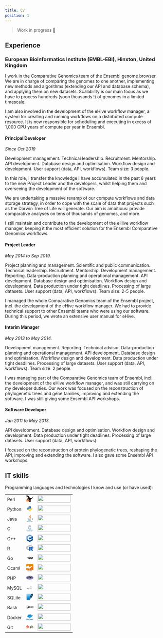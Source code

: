 ```yaml
---
title: CV
position: 1
---
```


> Work in progress :construction_worker:

## Experience

### European Bioinformatics Institute (EMBL-EBI), Hinxton, United Kingdom

I work in the Comparative Genomics team of the Ensembl genome browser. We are in charge of
comparing the genomes to one another, implementing new methods and algorithms
(extending our API and database schema), and applying them on new datasets. Scalability is
our main focus as we have to process hundreds (soon thousands !) of genomes in a limited timescale.

I am also involved in the development of the eHive workflow manager, a system for creating
and running workflows on a distributed compute resource. It is now responsible for
scheduling and executing in excess of 1,000 CPU years of compute per year in Ensembl.

#### Principal Developer

_Since Oct 2019_

Development management. Technical leadership. Recruitment. Mentorship.
API development. Database design and optimisation. Workflow design and development. 
User support (data, API, workflows). Team size: 3 people.

In this role, I transfer the knowledge I have accumulated in the past 8 years
to the new Project Leader and the developers, whilst helping them and
overseeing the development of the software.

We are undertaking a massive revamp of our compute workflows and data storage
strategy, in order to cope with the scale of data that projects such as the
Darwin Tree of Life will generate. Our aim is ambitious: provide comparative
analyses on tens of thousands of genomes, and more.

I still maintain and contribute to the development of the eHive workflow manager,
keeping it the most efficient solution for the Ensembl Comparative Genomics workflows.

#### Project Leader

_May 2014 to Sep 2019._

Project planning and management. Scientific and public communication. Technical leadership. Recruitment. Mentorship.
Development management. Reporting. Data-production planning and operational management.
API development. Database design and optimisation. Workflow design and development. Data
production under tight deadlines. Processing of large datasets. User support (data, API, workflows).
Team size: 2-5 people.

I managed the whole Comparative Genomics team of the Ensembl project,
incl. the development of the eHive workflow manager.
We had to provide technical support to other Ensembl teams
who were using our software. During this period, we wrote an extensive user manual
for eHive.

#### Interim Manager

_May 2013 to May 2014._

Development management. Reporting. Technical advisor. Data-production planning and operational management.
API development. Database design and optimisation. Workflow design and development. Data
production under tight deadlines. Processing of large datasets. User support (data, API, workflows).
Team size: 2 people.

I was managing part of the Comparative Genomics team of
Ensembl, incl. the development of the eHive workflow manager,
and was still carrying on my developer duties. Our work was focused on
the reconstruction of phylogenetic trees and gene families, improving and
extending the software. I was still giving some Ensembl API workshops.

#### Software Developer

_Jan 2011 to May 2013._

API development. Database design and optimisation. Workflow design and development. Data
production under tight deadlines. Processing of large datasets. User support (data, API, workflows).

I focused on the reconstruction of protein phylogenetic trees, reshaping the
API, improving and extending the software. I also gave some Ensembl API
workshops.

## IT skills

Programming languages and technologies I know and use (or have used):

| | | |
|---|---|---|
| Perl | <img src="https://raw.githubusercontent.com/github/explore/master/topics/perl/perl.png" alt="Perl" height="24"> | <img src="https://progress-bar.dev/4/?suffix=+%E2%98%85&scale=5" height="24" width="108"> |
| Python | <img src="https://raw.githubusercontent.com/github/explore/master/topics/python/python.png" alt="Python" height="24"> | <img src="https://progress-bar.dev/4/?suffix=+%E2%98%85&scale=5" height="24" width="108"> |
| Java | <img src="https://raw.githubusercontent.com/github/explore/master/topics/java/java.png" alt="Java" height="24"> | <img src="https://progress-bar.dev/3/?suffix=+%E2%98%85&scale=5" height="24" width="108"> |
| C | <img src="https://raw.githubusercontent.com/github/explore/master/topics/c/c.png" alt="C" height="24"> | <img src="https://progress-bar.dev/3/?suffix=+%E2%98%85&scale=5" height="24" width="108"> |
| C++ | <img src="https://raw.githubusercontent.com/github/explore/master/topics/cpp/cpp.png" alt="C++" height="24"> | <img src="https://progress-bar.dev/3/?suffix=+%E2%98%85&scale=5" height="24" width="108"> |
| R | <img src="https://raw.githubusercontent.com/github/explore/master/topics/r/r.png" alt="R" height="24"> | <img src="https://progress-bar.dev/2/?suffix=+%E2%98%85&scale=5" height="24" width="108"> |
| Go | <img src="https://raw.githubusercontent.com/github/explore/master/topics/go/go.png" alt="Go" height="24"> | <img src="https://progress-bar.dev/1/?suffix=+%E2%98%85&scale=5" height="24" width="108"> |
| Ocaml | <img src="https://raw.githubusercontent.com/github/explore/master/topics/ocaml/ocaml.png" alt="Ocaml" height="24"> | <img src="https://progress-bar.dev/1/?suffix=+%E2%98%85&scale=5" height="24" width="108"> |
| PHP | <img src="https://raw.githubusercontent.com/github/explore/master/topics/php/php.png" alt="R" height="24"> | <img src="https://progress-bar.dev/1/?suffix=+%E2%98%85&scale=5" height="24" width="108"> |
| MySQL | <img src="https://raw.githubusercontent.com/github/explore/master/topics/mysql/mysql.png" alt="MySQL" height="24"> | <img src="https://progress-bar.dev/4/?suffix=+%E2%98%85&scale=5" height="24" width="108"> |
| SQLite | <img src="https://raw.githubusercontent.com/github/explore/master/topics/sqlite/sqlite.png" alt="SQLite" height="24"> | <img src="https://progress-bar.dev/3/?suffix=+%E2%98%85&scale=5" height="24" width="108"> |
| Bash | <img src="https://raw.githubusercontent.com/github/explore/master/topics/bash/bash.png" alt="Bash" height="24"> | <img src="https://progress-bar.dev/5/?suffix=+%E2%98%85&scale=5" height="24" width="108"> |
| Docker | <img src="https://raw.githubusercontent.com/github/explore/master/topics/docker/docker.png" alt="Docker" height="24"> | <img src="https://progress-bar.dev/4/?suffix=+%E2%98%85&scale=5" height="24" width="108"> |
| Git | <img src="https://raw.githubusercontent.com/github/explore/master/topics/git/git.png" alt="Git" height="24"> | <img src="https://progress-bar.dev/5/?suffix=+%E2%98%85&scale=5" height="24" width="108"> |
